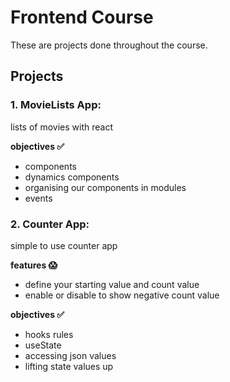# Frontend Course
These are projects done throughout the course.

## Projects

### 1. MovieLists App:
lists of movies with react

**objectives ✅**
- components
- dynamics components
- organising our components in modules
- events
  
### 2. Counter App:
simple to use counter app

**features 😱**
- define your starting value and count value
- enable or disable to show negative count value
  
**objectives ✅**
- hooks rules
- useState
- accessing json values
- lifting state values up
